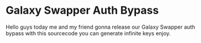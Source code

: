 # Galaxy Swapper Auth Bypass
Hello guys today me and my friend gonna release our Galaxy Swapper auth bypass with this sourcecode you can generate infinite keys enjoy.
